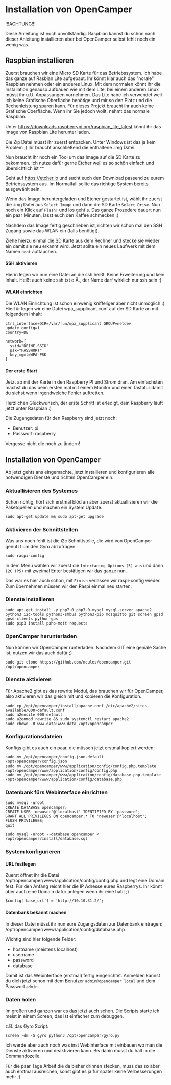 # Installation von OpenCamper

!!!ACHTUNG!!!

Diese Anleitung ist noch unvollständig. Raspbian kannst du schon nach dieser Anleitung installieren aber bei OpenCamper selbst fehlt noch ein wenig was.

## Raspbian installieren
Zuerst brauchen wir eine Micro SD Karte für das Betriebssystem. Ich habe das ganze auf Rasbian Lite aufgebaut.
Ihr könnt klar auch das "norale" Raspbian nehmen oder ein anderes Linux. Mit dem normalen könnt ihr die Installation genauso aufbauen wie mit dem Lite, bei einem anderen Linux müsst ihr u.U. Anpassungen vornehmen.
Das Lite habe ich verwendet weil ich keine Grafische Oberfläche benötige und mir so den Platz und die Rechenleistung sparen kann.
Für dieses Projekt braucht ihr auch keine Grafische Oberfläche. Wenn ihr Sie jedoch wollt, nehmt das normale Raspbian.

Unter https://downloads.raspberrypi.org/raspbian_lite_latest könnt ihr das Image von Raspbian Lite herunter laden.

Die Zip Datei müsst ihr zuerst entpacken. Unter Windows ist das ja kein Problem ;)
Ihr braucht anschließend die enthaltene .img Datei.

Nun braucht ihr noch ein Tool um das Image auf die SD Karte zu bekommen. Ich nutze dafür gerne Etcher weil es so schön einfach und übersichtlich ist ^^

Geht auf https://etcher.io und sucht euch den Download passend zu eurem Betriebssystem aus. Im Normalfall sollte das richtige System bereits ausgewählt sein.

Wenn das Image heruntergeladen und Etcher gestartet ist, wählt ihr zuerst die .img Datei aus `Select Image` und dann die SD Karte `Select Drive`. Nun noch ein Klick auf `Flash!` und los geht's.
Das ganze Prozedere dauert nun ein paar Minuten, lasst euch den Kaffee schmecken ;)

Nachdem das Image fertig geschrieben ist, richten wir schon mal den SSH Zugang sowie das WLAN ein (falls benötigt).

Ziehe hierzu einmal die SD Karte aus dem Rechner und stecke sie wieder ein damit sie neu erkannt wird.
Jetzt sollte ein neues Laufwerk mit dem Namen `boot` auftauchen.

#### SSH aktivieren
Hierin legen wir nun eine Datei an die ssh heißt. Keine Erweiterung und kein Inhalt. Heißt auch keine ssh.txt o.Ä., der Name darf wirklich nur ssh sein ;)

#### WLAN einrichten
Die WLAN Einrichtung ist schon einwenig kniffeliger aber nicht unmöglich :)
Hierfür legen wir eine Datei wpa_supplicant.conf auf der SD Karte an mit folgendem Inhalt:
```
ctrl_interface=DIR=/var/run/wpa_supplicant GROUP=netdev
update_config=1
country=DE

network={
  ssid="DEINE-SSID"
  psk="PASSWORT"
  key_mgmt=WPA-PSK
}
```

#### Der erste Start
Jetzt ab mit der Karte in den Raspberry PI und Strom dran. Am einfachsten machst du das beim ersten mal mit einem Monitor und einer Tastatur damit du siehst wenn irgendwelche Fehler auftretten.

Herzlichen Glückwunsch, der erste Schritt ist erledigt, dein Raspberry läuft jetzt unter Raspbian :)

Die Zugangsdaten für den Raspberry sind jetzt noch:
* Benutzer: pi
* Passwort: raspberry

Vergesse nicht die noch zu ändern!

## Installation von OpenCamper
Ab jetzt gehts ans eingemachte, jetzt installieren und konfigurieren alle notwendigen Dienste und richten OpenCamper ein.

### Aktuallisieren des Systemes
Schon richtig, hört sich erstmal blöd an aber zuerst aktuallisieren wir die Paketquellen und machen ein System Update.
```
sudo apt-get update && sudo apt-get upgrade
```

### Aktivieren der Schnittstellen
Was uns noch fehlt ist die i2c Schnittstelle, die wird von OpenCamper genutzt um den Gyro abzufragen.
```
sudo raspi-config
```
In dem Menü wählen wir zuerst die `Interfacing Options (5) aus` und dann `I2C (P5)` mit zweimal Enter bestätigen wir das ganze nun.

Das war es hier auch schon, mit `Finish` verlassen wir raspi-config wieder.
Zum übernehmen müssen wir den Raspi einmal neu starten.

### Dienste installieren
```
sudo apt-get install -y php7.0 php7.0-mysql mysql-server apache2 python3 i2c-tools python3-smbus python3-pip mosquitto git screen gpsd gpsd-clients python-gps
sudo pip3 install paho-mqtt requests
```

### OpenCamper herunterladen
Nun können wir OpenCamper runterladen. Nachdem GIT eine geniale Sache ist, nutzen wir das auch dafür ;)
```
sudo git clone https://github.com/mcules/opencamper.git /opt/opencamper
```

### Dienste aktivieren
Für Apache2 gibt es das rewrite Modul, das brauchen wir für OpenCamper, also aktivieren wir das gleich mit und kopieren die Konfiguration.
```
sudo cp /opt/opencamper/install/apache.conf /etc/apache2/sites-available/000-default.conf
sudo a2ensite 000-default
sudo a2enmod rewrite && sudo systemctl restart apache2
sudo chown -R www-data:www-data /opt/opencamper
```

### Konfigurationsdateien
Konfigs gibt es auch ein paar, die müssen jetzt erstmal kopiert werden:
```
sudo mv /opt/opencamper/config.json.default /opt/opencamper/config.json
sudo mv /opt/opencamper/www/application/config/config.php.template /opt/opencamper/www/application/config/config.php
sudo mv /opt/opencamper/www/application/config/database.php.template /opt/opencamper/www/application/config/database.php
```

### Datenbank fürs Webinterface einrichten
```
sudo mysql -uroot
CREATE DATABASE opencamper;
CREATE USER 'newuser'@'localhost' IDENTIFIED BY 'password';
GRANT ALL PRIVILEGES ON opencamper.* TO 'newuser'@'localhost';
FLUSH PRIVILEGES;
quit
```
```
sudo mysql -uroot --database opencamper < /opt/opencamper/install/database.sql
```

### System konfigurieren
#### URL festlegen
Zuerst öffnet ihr die Datei /opt/opencamper/www/application/config/config.php und legt eine Domain fest. Für den Anfang reicht hier die IP Adresse eures Raspberrys. Ihr könnt aber auch eine Domain dafür anlegen wenn ihr eine habt ;)
```
$config['base_url'] = 'http://10.10.31.2/';
```

#### Datenbank bekannt machen
In dieser Datei müsst ihr nun eure Zugangsdaten zur Datenbank eintragen:
/opt/opencamper/www/application/config/database.php

Wichtig sind hier folgende Felder:
* hostname (meistens localhost)
* username
* password
* database

Damit ist das Webinterface (erstmal) fertig eingerichtet. Anmelden kannst du dich jetzt schon mit dem Benutzer `admin@opencamper.local` und dem Passwort `admin`.

### Daten holen
Im großen und ganzen war es das jetzt auch schon. Die Scripts starte ich meist in einem Screen, das ist einfacher zum debuggen.

z.B. das Gyro Script:
```
screen -dm -S gyro python3 /opt/opencamper/gyro.py
```

Ich werde aber auch noch was inst Webinterface mit einbauen wo man die Dienste aktivieren und deaktivieren kann.
Bis dahin musst du halt in die Commandozeile.

Für die paar Tage Arbeit die da bisher drinnen stecken, muss das so aber auch erstmal ausreichen, sonst gibt es ja für später keine Verbesserungen mehr ;)